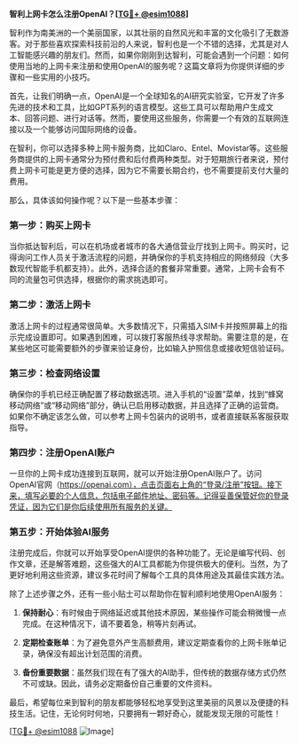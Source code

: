 **智利上网卡怎么注册OpenAI？[[TG💪+ @esim1088](https://t.me/s/esim1088)]**

智利作为南美洲的一个美丽国家，以其壮丽的自然风光和丰富的文化吸引了无数游客。对于那些喜欢探索科技前沿的人来说，智利也是一个不错的选择，尤其是对人工智能感兴趣的朋友们。然而，如果你刚刚到达智利，可能会遇到一个问题：如何使用当地的上网卡来注册和使用OpenAI的服务呢？这篇文章将为你提供详细的步骤和一些实用的小技巧。

首先，让我们明确一点，OpenAI是一个全球知名的AI研究实验室，它开发了许多先进的技术和工具，比如GPT系列的语言模型。这些工具可以帮助用户生成文本、回答问题、进行对话等。然而，要使用这些服务，你需要一个有效的互联网连接以及一个能够访问国际网络的设备。

在智利，你可以选择多种上网卡服务商，比如Claro、Entel、Movistar等。这些服务商提供的上网卡通常分为预付费和后付费两种类型。对于短期旅行者来说，预付费上网卡可能是更方便的选择，因为它不需要长期合约，也不需要提前支付大量的费用。

那么，具体该如何操作呢？以下是一些基本步骤：

### 第一步：购买上网卡

当你抵达智利后，可以在机场或者城市的各大通信营业厅找到上网卡。购买时，记得询问工作人员关于激活流程的问题，并确保你的手机支持相应的网络频段（大多数现代智能手机都支持）。此外，选择合适的套餐非常重要。通常，上网卡会有不同的流量包可供选择，根据你的需求挑选即可。

### 第二步：激活上网卡

激活上网卡的过程通常很简单。大多数情况下，只需插入SIM卡并按照屏幕上的指示完成设置即可。如果遇到困难，可以拨打客服热线寻求帮助。需要注意的是，在某些地区可能需要额外的步骤来验证身份，比如输入护照信息或接收短信验证码。

### 第三步：检查网络设置

确保你的手机已经正确配置了移动数据选项。进入手机的“设置”菜单，找到“蜂窝移动网络”或“移动网络”部分，确认已启用移动数据，并且选择了正确的运营商。如果你不确定该怎么做，可以参考上网卡包装内的说明书，或者直接联系客服获取指导。

### 第四步：注册OpenAI账户

一旦你的上网卡成功连接到互联网，就可以开始注册OpenAI账户了。访问OpenAI官网（https://openai.com），点击页面右上角的“登录/注册”按钮。接下来，填写必要的个人信息，包括电子邮件地址、密码等。记得妥善保管好你的登录凭证，因为它们是你后续使用所有服务的关键。

### 第五步：开始体验AI服务

注册完成后，你就可以开始享受OpenAI提供的各种功能了。无论是编写代码、创作文章，还是解答难题，这些强大的AI工具都能为你提供极大的便利。当然，为了更好地利用这些资源，建议多花时间了解每个工具的具体用途及其最佳实践方法。

除了上述步骤之外，还有一些小贴士可以帮助你在智利顺利地使用OpenAI服务：

1. **保持耐心**：有时候由于网络延迟或其他技术原因，某些操作可能会稍微慢一点完成。在这种情况下，请不要着急，稍等片刻再试。
   
2. **定期检查账单**：为了避免意外产生高额费用，建议定期查看你的上网卡账单记录，确保没有超出计划范围的消费。
   
3. **备份重要数据**：虽然我们现在有了强大的AI助手，但传统的数据存储方式仍然不可或缺。因此，请务必定期备份自己重要的文件资料。

最后，希望每位来到智利的朋友都能够轻松地享受到这里美丽的风景以及便捷的科技生活。记住，无论何时何地，只要拥有一颗好奇心，就能发现无限的可能性！

[[TG💪+ @esim1088](https://t.me/s/esim1088) ![Image](https://i.postimg.cc/4NQfJmqS/Snipaste-2025-05-13-00-14-12.png)]